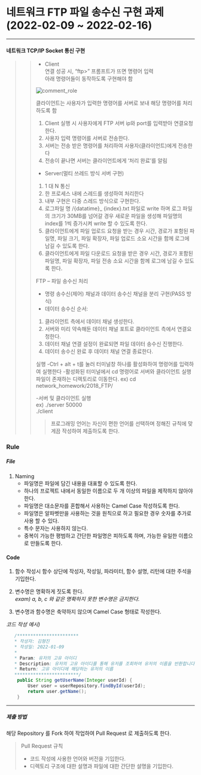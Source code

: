 #  네트워크 FTP 파일 송수신 구현 과제 (2022-02-09 ~ 2022-02-16)

---

#### 네트워크 TCP/IP Socket 통신 구현
>> - Client 
>> <br>연결 성공 시, “ftp>” 프롬프트가 뜨면 명령어 입력
>> <br>아래 명령어들이 동작하도록 구현해야 함
>> 
>>![comment_role](https://user-images.githubusercontent.com/84845045/152977496-7ab86298-7d5d-445e-826b-c7b36c27ee11.png)
>> 
>> 클라이언트는 사용자가 입력한 명령어를 서버로 보내 해당 명령어를 처리하도록 함
>>1. Client 실행 시 사용자에게 FTP 서버 ip와 port를 입력받아 연결요청한다.
>>2. 사용자 입력 명령어를 서버로 전송한다.
>>3. 서버는 전송 받은 명령어를 처리하여 사용자(클라이언트)에게 전송한다
>>4. 전송이 끝나면 서버는 클라이언트에게 ‘처리 완료’를 알림
>>
>> - Server(멀티 쓰레드 방식 서버 구현)
>>1. 1 대 N 통신
>>2. 한 프로세스 내에 스레드를 생성하여 처리한다
>>3. 내부 구현은 다중 스레드 방식으로 구현한다.
>>4. 로그파일 명 /{datatime}_ {index}.txt 파일로 write 하며 로그 파일의 크기가 30MB를 넘어갈 경우 새로운 파일을 생성해 파일명의 index를 1씩 증가시켜 write 할 수 있도록 한다.
>>5. 클라이언트에게 파일 업로드 요청을 받는 경우 시간, 경로가 포함된 파일명, 파일 크기, 파일 확장자, 파일 업로드 소요 시간을 함께 로그에 남길 수 있도록 한다.
>>6. 클라이언트에게 파일 다운로드 요청을 받은 경우 시간, 경로가 포함된 파일명, 파일 확장자, 파일 전송 소요 시간을 함께 로그에 남길 수 있도록 한다.
>>
>> FTP – 파일 송수신 처리
>>- 명령 송수신(제어) 채널과 데이터 송수신 채널을 분리 구현(PASS 방식)
>>- 데이터 송수신 순서:
>>1. 클라이언트 측에서 데이터 채널 생성한다.
>>2. 서버와 미리 약속해둔 데이터 채널 포트로 클라이언트 측에서 연결요청한다.
>>3. 데이터 채널 연결 설정이 완료되면 파일 데이터 송수신 진행한다.
>>4. 데이터 송수신 완료 후 데이터 채널 연결 종료한다.
>>
>> 실행
>>-Ctrl + alt + t를 눌러 터미널창 하나를 활성화하여 명령어를 입력하여 실행한다
>>-활성화된 터미널에서 cd 명령어로 서버와 클라이언트 실행파일이 존재하는 디렉토리로 이동한다.
>>ex) cd network_homework/2018_FTP/
>>
>>-서버 및 클라이언트 실행
>><br>ex) ./server 50000
>><br>./client
>>> 프로그래밍 언어는 자신이 편한 언어를 선택하며 정해진 규칙에 맞게끔 작성하여 제출하도록 한다.
### Rule
##### File
1. Naming
    - 파일명은 파일에 담긴 내용을 대표할 수 있도록 한다.
    - 하나의 프로젝트 내에서 동일한 이름으로 두 개 이상의 파일을 제작하지 않아야 한다.
    - 파일명은 대소문자를 혼합해서 사용하는 Camel Case 작성하도록 한다.
    - 파일명은 알파벳만을 사용하는 것을 원칙으로 하고 필요한 경우 숫자를 추가로 사용 할 수 있다.
    - 특수 문자는 사용하지 않는다.
    - 중복이 가능한 평범하고 간단한 파일명은 피하도록 하며, 가능한 유일한 이름으로 만들도록 한다.

#### Code
1. 함수 작성시 함수 상단에 작성자, 작성일, 파라미터, 함수 설명, 리턴에 대한 주석을 기입한다.
2. 변수명은 명확하게 짓도록 한다.  
   _exam) a, b, c 와 같은 명확하지 못한 변수명은 금지한다._

3. 변수명과 함수명은 축약하지 않으며 Camel Case 형태로 작성한다.

_코드 작성 예시)_
``` Java
   /***********************
   * 작성자: 김형진
   * 작성일: 2022-01-09
   *
   * Param: 유저의 고유 아이디
   * Description: 유저의 고유 아이디를 통해 유저를 조회하여 유저의 이름을 반환합니다.
   * Return: 고유 아이디에 해당하는 유저의 이름
   ************************/
    public String getUserName(Integer userId) {
        User user = userRepository.findById(userId);
        return user.getName();
    }
```
---
##### 제출 방법
해당 Repository 를 Fork 하여 작업하여 Pull Request 로 제출하도록 한다.
>Pull Request 규칙
>- 코드 작성에 사용한 언어와 버전을 기입한다.
>- 디렉토리 구조에 대한 설명과 파일에 대한 간단한 설명을 기입한다.
